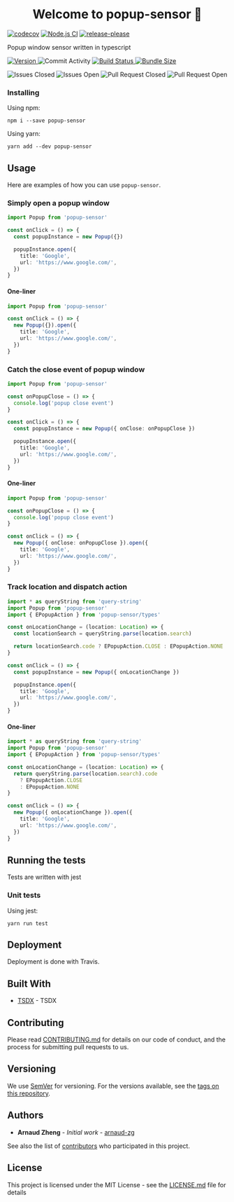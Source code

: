 <h1 align="center">Welcome to popup-sensor 👋</h1>

[![codecov](https://codecov.io/gh/arnaud-zg/popup-sensor/branch/master/graph/badge.svg)](https://codecov.io/gh/arnaud-zg/popup-sensor)
[![Node.js CI](https://github.com/arnaud-zg/popup-sensor/actions/workflows/ci.yml/badge.svg)](https://github.com/arnaud-zg/popup-sensor/actions/workflows/ci.yml)
[![release-please](https://github.com/arnaud-zg/popup-sensor/actions/workflows/release-please.yml/badge.svg)](https://github.com/arnaud-zg/popup-sensor/actions/workflows/release-please.yml)

<p>Popup window sensor written in typescript</p>

<p>
  <a href="https://www.npmjs.com/package/popup-sensor" target="_blank">
    <img alt="Version" src="https://img.shields.io/npm/v/popup-sensor.svg">
  </a>
  <img alt="Commit Activity" src="https://img.shields.io/github/commit-activity/m/arnaud-zg/popup-sensor" />
  <a href="https://travis-ci.org/arnaud-zg/popup-sensor" target="_blank">
    <img alt="Build Status" src="https://travis-ci.org/arnaud-zg/popup-sensor.svg?branch=develop" />
  </a>
  <a href="https://bundlephobia.com/result?p=popup-sensor" target="_blank">
    <img alt="Bundle Size" src="https://badgen.net/bundlephobia/min/popup-sensor" />
  </a>
</p>

<p>
  <img alt="Issues Closed" src="https://img.shields.io/github/issues-closed/arnaud-zg/popup-sensor">
  <img alt="Issues Open" src="https://img.shields.io/github/issues/arnaud-zg/popup-sensor">
  <img alt="Pull Request Closed" src="https://img.shields.io/github/issues-pr-closed/arnaud-zg/popup-sensor">
  <img alt="Pull Request Open" src="https://img.shields.io/github/issues-pr/arnaud-zg/popup-sensor">
</p>

### Installing

Using npm:

```shell
npm i --save popup-sensor
```

Using yarn:

```shell
yarn add --dev popup-sensor
```

## Usage

Here are examples of how you can use `popup-sensor`.

### Simply open a popup window

```ts
import Popup from 'popup-sensor'

const onClick = () => {
  const popupInstance = new Popup({})

  popupInstance.open({
    title: 'Google',
    url: 'https://www.google.com/',
  })
}
```

#### One-liner

```ts
import Popup from 'popup-sensor'

const onClick = () => {
  new Popup({}).open({
    title: 'Google',
    url: 'https://www.google.com/',
  })
}
```

### Catch the close event of popup window

```ts
import Popup from 'popup-sensor'

const onPopupClose = () => {
  console.log('popup close event')
}

const onClick = () => {
  const popupInstance = new Popup({ onClose: onPopupClose })

  popupInstance.open({
    title: 'Google',
    url: 'https://www.google.com/',
  })
}
```

#### One-liner

```ts
import Popup from 'popup-sensor'

const onPopupClose = () => {
  console.log('popup close event')
}

const onClick = () => {
  new Popup({ onClose: onPopupClose }).open({
    title: 'Google',
    url: 'https://www.google.com/',
  })
}
```

### Track location and dispatch action

```ts
import * as queryString from 'query-string'
import Popup from 'popup-sensor'
import { EPopupAction } from 'popup-sensor/types'

const onLocationChange = (location: Location) => {
  const locationSearch = queryString.parse(location.search)

  return locationSearch.code ? EPopupAction.CLOSE : EPopupAction.NONE
}

const onClick = () => {
  const popupInstance = new Popup({ onLocationChange })

  popupInstance.open({
    title: 'Google',
    url: 'https://www.google.com/',
  })
}
```

#### One-liner

```ts
import * as queryString from 'query-string'
import Popup from 'popup-sensor'
import { EPopupAction } from 'popup-sensor/types'

const onLocationChange = (location: Location) => {
  return queryString.parse(location.search).code
    ? EPopupAction.CLOSE
    : EPopupAction.NONE
}

const onClick = () => {
  new Popup({ onLocationChange }).open({
    title: 'Google',
    url: 'https://www.google.com/',
  })
}
```

## Running the tests

Tests are written with jest

### Unit tests

Using jest:

```shell
yarn run test
```

## Deployment

Deployment is done with Travis.

## Built With

- [TSDX](https://github.com/palmerhq/tsdx) - TSDX

## Contributing

Please read [CONTRIBUTING.md](CONTRIBUTING.md) for details on our code of conduct, and the process for submitting pull requests to us.

## Versioning

We use [SemVer](http://semver.org/) for versioning. For the versions available, see the [tags on this repository](https://github.com/arnaud-zg/ts-foursquare/tags).

## Authors

- **Arnaud Zheng** - _Initial work_ - [arnaud-zg](https://github.com/arnaud-zg)

See also the list of [contributors](https://github.com/arnaud-zg/ts-foursquare/graphs/contributors) who participated in this project.

## License

This project is licensed under the MIT License - see the [LICENSE.md](LICENSE.md) file for details
